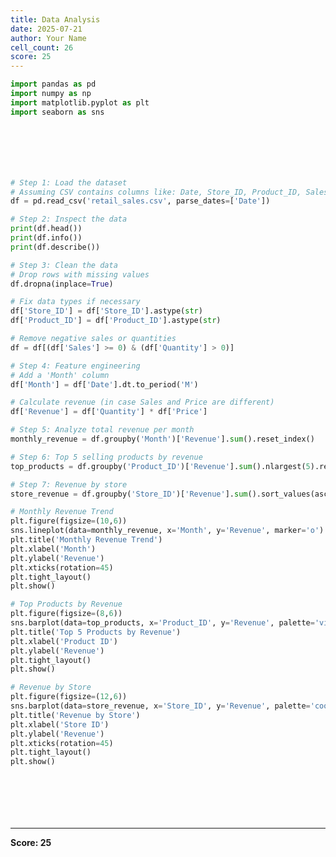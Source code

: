 ```yaml
---
title: Data Analysis
date: 2025-07-21
author: Your Name
cell_count: 26
score: 25
---
```


```python
import pandas as pd
import numpy as np
import matplotlib.pyplot as plt
import seaborn as sns
```


```python

```


```python

```


```python

```


```python

```


```python

```


```python

```


```python
# Step 1: Load the dataset
# Assuming CSV contains columns like: Date, Store_ID, Product_ID, Sales, Quantity, Price
df = pd.read_csv('retail_sales.csv', parse_dates=['Date'])
```


```python
# Step 2: Inspect the data
print(df.head())
print(df.info())
print(df.describe())
```


```python
# Step 3: Clean the data
# Drop rows with missing values
df.dropna(inplace=True)
```


```python
# Fix data types if necessary
df['Store_ID'] = df['Store_ID'].astype(str)
df['Product_ID'] = df['Product_ID'].astype(str)
```


```python
# Remove negative sales or quantities
df = df[(df['Sales'] >= 0) & (df['Quantity'] > 0)]
```


```python
# Step 4: Feature engineering
# Add a 'Month' column
df['Month'] = df['Date'].dt.to_period('M')
```


```python
# Calculate revenue (in case Sales and Price are different)
df['Revenue'] = df['Quantity'] * df['Price']
```


```python
# Step 5: Analyze total revenue per month
monthly_revenue = df.groupby('Month')['Revenue'].sum().reset_index()
```


```python
# Step 6: Top 5 selling products by revenue
top_products = df.groupby('Product_ID')['Revenue'].sum().nlargest(5).reset_index()
```


```python
# Step 7: Revenue by store
store_revenue = df.groupby('Store_ID')['Revenue'].sum().sort_values(ascending=False).reset_index()
```


```python
# Monthly Revenue Trend
plt.figure(figsize=(10,6))
sns.lineplot(data=monthly_revenue, x='Month', y='Revenue', marker='o')
plt.title('Monthly Revenue Trend')
plt.xlabel('Month')
plt.ylabel('Revenue')
plt.xticks(rotation=45)
plt.tight_layout()
plt.show()
```


```python
# Top Products by Revenue
plt.figure(figsize=(8,6))
sns.barplot(data=top_products, x='Product_ID', y='Revenue', palette='viridis')
plt.title('Top 5 Products by Revenue')
plt.xlabel('Product ID')
plt.ylabel('Revenue')
plt.tight_layout()
plt.show()
```


```python
# Revenue by Store
plt.figure(figsize=(12,6))
sns.barplot(data=store_revenue, x='Store_ID', y='Revenue', palette='coolwarm')
plt.title('Revenue by Store')
plt.xlabel('Store ID')
plt.ylabel('Revenue')
plt.xticks(rotation=45)
plt.tight_layout()
plt.show()

```


```python

```


```python

```


```python

```


```python

```


```python

```


```python

```


---
**Score: 25**